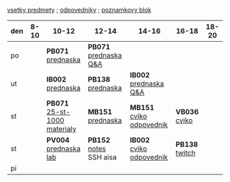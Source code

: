 [vsetky predmety](https://is.muni.cz/auth/student/) ; [odpovedniky](https://is.muni.cz/auth/elearning/test_pruchod_el_student?prepocitat_vsechno=1) ; [poznamkovy blok](https://is.muni.cz/auth/student/poznamkove_bloky_nahled)

| den | 8-10 | 10-12 | 12-14 | 14-16 | 16-18 | 18-20 |
| --- | --- | --- | --- | --- | --- | --- |
| po | | **PB071** <br> [prednaska](https://is.muni.cz/auth/el/fi/jaro2021/PB071/um/prednasky/) | **PB071** <br> [prednaska Q&A](https://cesnet.zoom.us/j/91788936321?pwd=QncwWlBxSFd4RHZoT2NMOGxsSVptdz09) | | | |
| ut | | **IB002** <br> [prednaska](https://is.muni.cz/auth/el/fi/jaro2021/IB002/um/video_prednasky/) | **PB138** <br> [prednaska](https://is.muni.cz/auth/go/online-vyuka-xwznl0) | **IB002** <br> [prednaska Q&A](https://meet.google.com/xrk-rvif-hyh) | | |
| st | | **PB071** <br> [25-st-1000](https://discord.com/channels/686960338746605568/815661266211045386) <br> [materialy](https://www.fi.muni.cz/pb071/seminars/) | **MB151** <br> [prednaska](https://is.muni.cz/auth/el/fi/jaro2021/MB151/index-WOhNcl.qwarp)  | **MB151** <br> [cviko](https://teams.microsoft.com/l/channel/19%3a8690b0270e764520b0b219b761292131%40thread.tacv2/Skupina%252004%2520-%2520St%252014-16%2520-%2520Jurka?groupId=7a1d0cbd-52aa-4dbc-992e-132783195bce&tenantId=11904f23-f0db-4cdc-96f7-390bd55fcee8) <br> [odpovednik](https://is.muni.cz/auth/elearning/test_pruchod_el_student?jen_predmet=1323783) | **VB036** <br> [cviko](https://teams.microsoft.com/l/channel/19%3abd450d699675477aa1e127b642629ae1%40thread.tacv2/General?groupId=48f01b69-89ee-4b96-bf4a-ee8fa280b6c4&tenantId=11904f23-f0db-4cdc-96f7-390bd55fcee8) | |
| st | | **PV004** <br> [prednaska](https://is.muni.cz/auth/el/fi/jaro2021/PV004/um/prednasky/) <br> [lab](https://is.muni.cz/auth/edutools/brandejs/pv004lab) | **PB152** <br> [notes](https://is.muni.cz/auth/el/fi/jaro2021/PB152cv/um/text/pb152.notes.pdf) <br> SSH aisa | **IB002** <br> [cviko](https://teams.microsoft.com/l/channel/19%3a51ab1e55a91d4524833ecf3eca8b4343%40thread.tacv2/General?groupId=c287c4a0-bec5-4586-83f6-b6d94484333a&tenantId=11904f23-f0db-4cdc-96f7-390bd55fcee8) <br> [odpovednik](https://is.muni.cz/auth/elearning/test_pruchod_el_student?jen_predmet=1323745) | **PB138** <br> [twitch](https://www.twitch.tv/vexfalard) | |
| pi | | | | | | |

